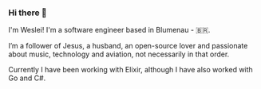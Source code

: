 ### Hi there 👋

I'm Weslei! I'm a software engineer based in Blumenau - 🇧🇷.

I’m a follower of Jesus, a husband, an open-source lover and passionate about music, technology and aviation, not necessarily in that order.

Currently I have been working with Elixir, although I have also worked with Go and C#.
